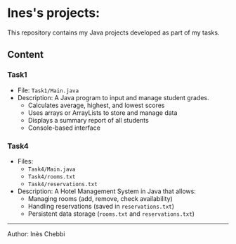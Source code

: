 # Ines's projects:

This repository contains my Java projects developed as part of my tasks.  

##  Content

### Task1
- File: `Task1/Main.java`  
- Description: A Java program to input and manage student grades.  
  - Calculates average, highest, and lowest scores  
  - Uses arrays or ArrayLists to store and manage data  
  - Displays a summary report of all students  
  - Console-based interface  

### Task4
- Files:  
  - `Task4/Main.java`  
  - `Task4/rooms.txt`  
  - `Task4/reservations.txt`  
- Description: A Hotel Management System in Java that allows:  
  - Managing rooms (add, remove, check availability)  
  - Handling reservations (saved in `reservations.txt`)  
  - Persistent data storage (`rooms.txt` and `reservations.txt`)  

---

 Author: Inès Chebbi
